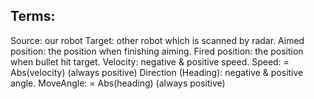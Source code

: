 Terms:
-------------------
Source: our robot
Target: other robot which is scanned by radar.
Aimed position: the position when finishing aiming.
Fired position: the position when bullet hit target.
Velocity: negative & positive speed.
Speed: = Abs(velocity) (always positive)
Direction (Heading): negative & positive angle.
MoveAngle: = Abs(heading) (always positive)
